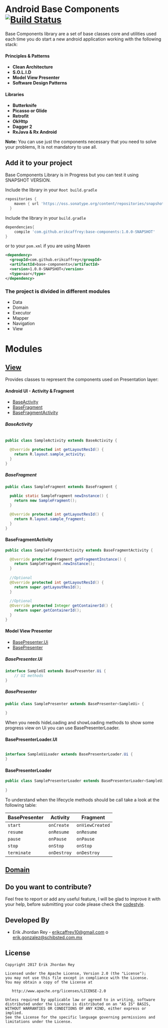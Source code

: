 # Android Base Components  [![Build Status](https://travis-ci.org/erikcaffrey/Android-Base-Components.svg?branch=master)](https://travis-ci.org/erikcaffrey/Android-Base-Components)

Base Components library are a set of base classes core and utilities used each time you do start a new android application working with the following stack:

#### Principles & Patterns

* **Clean Architecture**
* **S.O.L.I.D**
* **Model View Presenter**
* **Software Design Patterns**

#### Libraries

* **Butterknife**
* **Picasso or Glide**
* **Retrofit**
* **OkHttp**
* **Dagger 2**
* **RxJava & Rx Android**

**Note:** You can use just the components necessary that you need to solve your problems, It is not mandatory to use all.


Add it to your project
----------------------

Base Components Library is in Progress but you can test it using SNAPSHOT VERSION.

Include the library in your ``Root build.gradle``

```groovy
repositories {
    maven { url 'https://oss.sonatype.org/content/repositories/snapshots' }
  }
```

Include the library in your ``build.gradle``

```groovy
dependencies{
    compile 'com.github.erikcaffrey:base-components:1.0.0-SNAPSHOT'
}
```

or to your ``pom.xml`` if you are using Maven

```xml
<dependency>
  <groupId>com.github.erikcaffrey</groupId>
  <artifactId>base-components</artifactId>
  <version>1.0.0-SNAPSHOT</version>
  <type>aar</type>
</dependency>

```


### The project is divided in different modules 

* Data
* Domain
* Executor
* Mapper
* Navigation
* View


# Modules

## [View](https://github.com/erikcaffrey/Android-Toolkit-Base-Components/tree/master/base-components/src/main/java/erikjhordanrey/base_components/view)

Provides classes to represent the components used on Presentation layer:

#### Android UI - Activity & Fragment

* [BaseActivity](https://github.com/erikcaffrey/Android-Toolkit-Base-Components/blob/master/base-components/src/main/java/erikjhordanrey/base_components/view/BaseActivity.java) 
* [BaseFragment](https://github.com/erikcaffrey/Android-Toolkit-Base-Components/blob/master/base-components/src/main/java/erikjhordanrey/base_components/view/BaseFragment.java) 
* [BaseFragmentActivity](https://github.com/erikcaffrey/Android-Toolkit-Base-Components/blob/master/base-components/src/main/java/erikjhordanrey/base_components/view/BaseFragmentActivity.java) 

##### BaseActivity

```java 

public class SampleActivity extends BaseActivity {

  @Override protected int getLayoutResId() {
    return R.layout.sample_activity;
  }
}
```

##### BaseFragment

```java
public class SampleFragment extends BaseFragment {

  public static SampleFragment newInstance() {
    return new SampleFragment();
  }

  @Override protected int getLayoutResId() {
    return R.layout.sample_fragment;
  }
}
```

#### BaseFragmentActivity

```java
public class SampleFragmentActivity extends BaseFragmentActivity {

  @Override protected Fragment getFragmentInstance() {
    return SampleFragment.newInstance();
  }
  
  //Optional
  @Override protected int getLayoutResId() {
    return super.getLayoutResId();
  }
  
  //Optional 
  @Override protected Integer getContainerId() {
    return super.getContainerId();
  }
}
```

#### Model View Presenter

* [BasePresenter.Ui](https://github.com/erikcaffrey/Android-Toolkit-Base-Components/blob/master/base-components/src/main/java/erikjhordanrey/base_components/view/Presenter.java)
* [BasePresenter](https://github.com/erikcaffrey/Android-Toolkit-Base-Components/blob/master/base-components/src/main/java/erikjhordanrey/base_components/view/BasePresenter.java)

##### BasePresenter.Ui

```java 
interface SampleUI extends BasePresenter.Ui {
    // UI methods
}

```

##### BasePresenter

```java
public class SamplePresenter extends BasePresenter<SampleUi> {
  
}

```

When you needs hideLoading and showLoading methods to show some progress view on Ui you can use BasePresenterLoader.

#### BasePresenterLoader.UI

```java 

interface SampleUiLoader extends BasePresenterLoader.Ui {
}

```


#### BasePresenterLoader

```java
public class SamplePresenterLoader extends BasePresenterLoader<SampleUiLoader> {
  
}

```

To understand when the lifecycle methods should be call take a look at the following table:

| BasePresenter   | Activity       | Fragment           |
| --------------- |----------------| -------------------|
| ``start``  | ``onCreate``   | ``onViewCreated``  |
| ``resume``      | ``onResume``   | ``onResume``       |
| ``pause``       | ``onPause``    | ``onPause``        |
| ``stop``       | ``onStop``    | ``onStop``        |
| ``terminate``     | ``onDestroy``  | ``onDestroy``      |

## [Domain](https://github.com/erikcaffrey/Android-Toolkit-Base-Components/tree/master/base-components/src/main/java/erikjhordanrey/base_components/domain)


Do you want to contribute?
--------------------------
Feel free to report or add any useful feature, I will be glad to improve it with your help, before submitting your code please check the [codestyle](https://github.com/square/java-code-styles).

Developed By
------------

* Erik Jhordan Rey  - <erikcaffrey10@gmail.com> o <erik.gonzalez@schibsted.com.mx>

License
-------

    Copyright 2017 Erik Jhordan Rey

    Licensed under the Apache License, Version 2.0 (the "License");
    you may not use this file except in compliance with the License.
    You may obtain a copy of the License at

       http://www.apache.org/licenses/LICENSE-2.0

    Unless required by applicable law or agreed to in writing, software
    distributed under the License is distributed on an "AS IS" BASIS,
    WITHOUT WARRANTIES OR CONDITIONS OF ANY KIND, either express or implied.
    See the License for the specific language governing permissions and
    limitations under the License.
